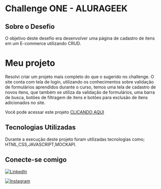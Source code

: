 # Challenge ONE - ALURAGEEK

## Sobre o Desefio
O objetivo deste desefio era desenvolver uma página de cadastro de itens em um E-commerce utilizando CRUD.

# Meu projeto

Resolvi criar um projeto mais completo do que o sugerido no challenge. O site conta com tela de login, utilizando os conhecimentos sobre validação de formulários aprendidos durante o curso, temos uma tela de cadastro de novos itens, que também se utiliza da validação de formulários, uma barra de busca, botões de filtragem de itens e botões para exclusão de itens adicionados no site.

 Você pode acessar este projeto 
[CLICANDO AQUI](https://natashaangi.github.io/Challenge-ONE-AluraGeek/)

## Tecnologias Utilizadas

 Durante a execução deste projeto foram utilizadas tecnologias como; HTML,CSS,JAVASCRIPT,MOCKAPI.

## Conecte-se comigo 
[![LinkedIn](https://img.shields.io/badge/LinkedIn-0077B5?style=for-the-badge&logo=linkedin&logoColor=white)](https://www.linkedin.com/in/natasha-angi/)

[![Instagram](https://img.shields.io/badge/-Instagram-%23E4405F?style=for-the-badge&logo=instagram&logoColor=white)](https://www.instagram.com/koalas_draw/)

